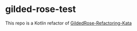 # gilded-rose-test
This repo is a Kotlin refactor of [GildedRose-Refactoring-Kata](https://github.com/emilybache/GildedRose-Refactoring-Kata)
